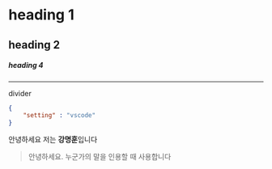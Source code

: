 # heading 1

## heading 2

##### heading 4

--- 
divider

```json
{
    "setting" : "vscode"
}
```

안녕하세요 저는 **강명훈**입니다

> 안녕하세요. 누군가의 말을 인용할 때 사용합니다 
